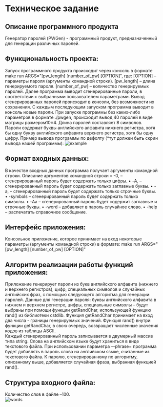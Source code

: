 # Техническое задание

## Описание программного продукта
Генератор паролей (PWGen) - программный продукт, предназначенный для генерации различных паролей.

## Функциональность проекта:
Запуск программного продукта происходит через консоль в формате make run ARGS="[pw_length] [number_of_pw] [OPTION]", где:
[OPTION] – параметры пароля (аргументы командной строки).
[pw_length] – длина генерируемого пароля.
[number_of_pw] – количество генерируемых паролей.
Далее программа выводит сгенерированные пароли, в соответствии с выбранными пользователем параметрами.
Вывод сгенерированных паролей происходит в консоли, без возможности их сохранения. С каждым последующим запуском программа выводит в консоль новые пароли.
При запуске программы без каких-либо параметров в формате ./pwgen, происходит вывод 40 паролей в виде матрицы размером10×4. Длина паролей составляет 8 символов. Пароли содержат буквы английского алфавита нижнего регистра, хотя бы одну букву английского алфавита верхнего регистра, хотя бы одну цифру.
Пример вывода программы по дефолту (*тут должен быть скрин вывода нашей программы):
![example](https://user-images.githubusercontent.com/124039485/235341812-0754edcf-7494-460b-a0da-8ebf2baadfb7.png)

## Формат входных данных:
В качестве входных данных программа получает аргументы командной строки. Описание аргументов командной строки
    • -0, – сгенерированный пароль будет содержать только цифры.
    • -A,  – сгенерированный пароль будет содержать только заглавные буквы.
    • -a, – cгенерированный пароль будет содержать только строчные буквы.
    • -symbols – сгенерированный пароль будет содержать только символы.
    • -Aa – сгенерированный пароль будет содержит заглавные и строчные буквы.
    • -word – добавляет в пароль случайное слово.
    • -help – распечатать справочное сообщение.

## Интерфейс приложения:
Консольное приложение, которое принимает на вход некоторые параметры (аргументы командной строки) в формате:
make run ARGS="[pw_length] [number_of_pw] [OPTION]"

## Алгоритм реализации работы функций приложения:
Приложение генерирует пароли из букв английского алфавита (нижнего и верхнего регистров), цифр, специальных символов и случайных английских фраз, с помощью следующего алгоритма для генерации паролей.
Данные для генерации пароля: буквы английского алфавита в нижнем и верхнем регистре, цифры, специальные символы – будут выбраны при помощи функции getRandChar, использующей функцию rand() из библиотеки cstdlib. Функция getRandChar принимает на вход два числа - границы генерируемых значений. Функция rand() внутри функции getRandChar, в свою очередь, возвращает численные значения кодов из таблицы ASCII.  
Каждый сгенерированный пароль записывается в двумерный массив типа string. 
Слова на английском языке будут храниться в виде текстового файла. При использовании параметра --phrase=<num> программа будет добавлять в пароль слова на английском языке, считанные из текстового файла. К паролю, сгенерированному по алгоритму, описанному выше, добавляется случайная фраза, выбранная функцией rand().

## Структура входного файла:
Количество слов в файле –100.    
![words](https://user-images.githubusercontent.com/124039485/235341865-36efe4ec-c0cc-4d4d-99f7-bdc804520529.png)
